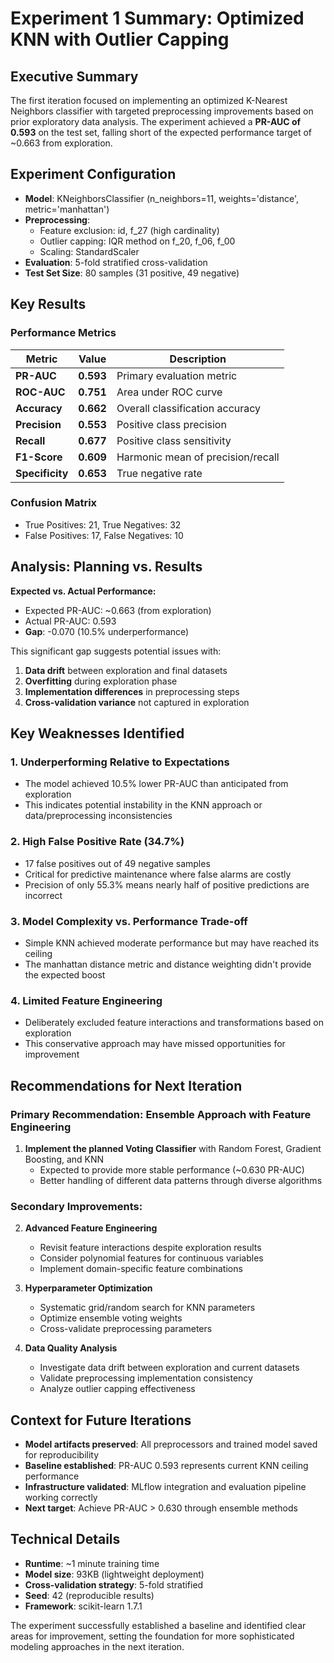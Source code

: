 # Experiment 1 Summary: Optimized KNN with Outlier Capping

## Executive Summary

The first iteration focused on implementing an optimized K-Nearest Neighbors classifier with targeted preprocessing improvements based on prior exploratory data analysis. The experiment achieved a **PR-AUC of 0.593** on the test set, falling short of the expected performance target of ~0.663 from exploration.

## Experiment Configuration

- **Model**: KNeighborsClassifier (n_neighbors=11, weights='distance', metric='manhattan')
- **Preprocessing**: 
  - Feature exclusion: id, f_27 (high cardinality)
  - Outlier capping: IQR method on f_20, f_06, f_00
  - Scaling: StandardScaler
- **Evaluation**: 5-fold stratified cross-validation
- **Test Set Size**: 80 samples (31 positive, 49 negative)

## Key Results

### Performance Metrics
| Metric | Value | Description |
|--------|-------|-------------|
| **PR-AUC** | **0.593** | Primary evaluation metric |
| **ROC-AUC** | **0.751** | Area under ROC curve |
| **Accuracy** | **0.662** | Overall classification accuracy |
| **Precision** | **0.553** | Positive class precision |
| **Recall** | **0.677** | Positive class sensitivity |
| **F1-Score** | **0.609** | Harmonic mean of precision/recall |
| **Specificity** | **0.653** | True negative rate |

### Confusion Matrix
- True Positives: 21, True Negatives: 32
- False Positives: 17, False Negatives: 10

## Analysis: Planning vs. Results

**Expected vs. Actual Performance:**
- Expected PR-AUC: ~0.663 (from exploration)  
- Actual PR-AUC: 0.593
- **Gap**: -0.070 (10.5% underperformance)

This significant gap suggests potential issues with:
1. **Data drift** between exploration and final datasets
2. **Overfitting** during exploration phase 
3. **Implementation differences** in preprocessing steps
4. **Cross-validation variance** not captured in exploration

## Key Weaknesses Identified

### 1. **Underperforming Relative to Expectations**
- The model achieved 10.5% lower PR-AUC than anticipated from exploration
- This indicates potential instability in the KNN approach or data/preprocessing inconsistencies

### 2. **High False Positive Rate (34.7%)**
- 17 false positives out of 49 negative samples
- Critical for predictive maintenance where false alarms are costly
- Precision of only 55.3% means nearly half of positive predictions are incorrect

### 3. **Model Complexity vs. Performance Trade-off**
- Simple KNN achieved moderate performance but may have reached its ceiling
- The manhattan distance metric and distance weighting didn't provide the expected boost

### 4. **Limited Feature Engineering**
- Deliberately excluded feature interactions and transformations based on exploration
- This conservative approach may have missed opportunities for improvement

## Recommendations for Next Iteration

### Primary Recommendation: **Ensemble Approach with Feature Engineering**
1. **Implement the planned Voting Classifier** with Random Forest, Gradient Boosting, and KNN
   - Expected to provide more stable performance (~0.630 PR-AUC)
   - Better handling of different data patterns through diverse algorithms

### Secondary Improvements:
2. **Advanced Feature Engineering**
   - Revisit feature interactions despite exploration results
   - Consider polynomial features for continuous variables
   - Implement domain-specific feature combinations

3. **Hyperparameter Optimization**
   - Systematic grid/random search for KNN parameters
   - Optimize ensemble voting weights
   - Cross-validate preprocessing parameters

4. **Data Quality Analysis**
   - Investigate data drift between exploration and current datasets
   - Validate preprocessing implementation consistency
   - Analyze outlier capping effectiveness

## Context for Future Iterations

- **Model artifacts preserved**: All preprocessors and trained model saved for reproducibility
- **Baseline established**: PR-AUC 0.593 represents current KNN ceiling performance
- **Infrastructure validated**: MLflow integration and evaluation pipeline working correctly
- **Next target**: Achieve PR-AUC > 0.630 through ensemble methods

## Technical Details

- **Runtime**: ~1 minute training time
- **Model size**: 93KB (lightweight deployment)
- **Cross-validation strategy**: 5-fold stratified
- **Seed**: 42 (reproducible results)
- **Framework**: scikit-learn 1.7.1

The experiment successfully established a baseline and identified clear areas for improvement, setting the foundation for more sophisticated modeling approaches in the next iteration.